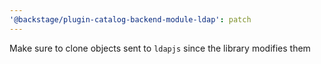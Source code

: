 ```yaml
---
'@backstage/plugin-catalog-backend-module-ldap': patch
---
```


Make sure to clone objects sent to `ldapjs` since the library modifies them
